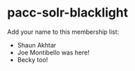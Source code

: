 # pacc-solr-blacklight

Add your name to this membership list:

- Shaun Akhtar
- Joe Montibello was here!
- Becky too!
